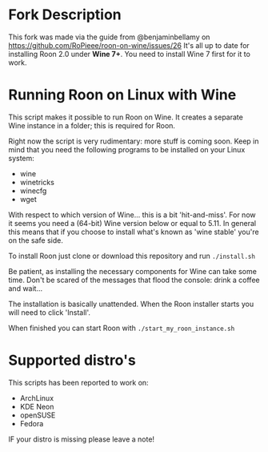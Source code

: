 # Fork Description

This fork was made via the guide from @benjaminbellamy on https://github.com/RoPieee/roon-on-wine/issues/26
It's all up to date for installing Roon 2.0 under **Wine 7+**. You need to install Wine 7 first for it to work.

# Running Roon on Linux with Wine

This script makes it possible to run Roon on Wine. It creates a separate Wine instance in a folder; this is required for Roon.

Right now the script is very rudimentary: more stuff is coming soon. Keep in mind that you need the following programs to be installed on your Linux system:

* wine
* winetricks
* winecfg
* wget

With respect to which version of Wine... this is a bit 'hit-and-miss'. For now it seems you need a (64-bit) Wine version below or equal to 5.11. In general this means that if you choose to install what's known as 'wine stable' you're on the safe side.

To install Roon just clone or download this repository and run <code>./install.sh</code>

Be patient, as installing the necessary components for Wine can take some time. Don't be scared of the messages that flood the console: drink a coffee and wait...

The installation is basically unattended. When the Roon installer starts you will need to click 'Install'.

When finished you can start Roon with <code>./start_my_roon_instance.sh</code>

# Supported distro's
This scripts has been reported to work on:

* ArchLinux
* KDE Neon
* openSUSE
* Fedora

IF your distro is missing please leave a note!
